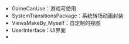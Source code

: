 - GameCanUse：游戏可使用
- SystemTransitionsPackage：系统转场动画封装
- ViewsMakeBy_Myself：自定制的视图
- UserInterface：UI界面
- 


